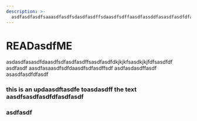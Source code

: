 ```yaml
---
description: >-
  asdfasdfasdfsaaasdfasdfsdasdfasdffsdaasdfsdffaasdfassddfasasdfasdfdfasdfdfasdfasdfasdfaasdfasdfsdfasdfasdf
---
```


# READasdfME

asdasdfasasdfdaasdfsdfasdfasdffsasdfasdfdkjkjkfsasdkjkjfdfsasdfdf asdfasdf aasdfasaasdfsdfdaasdfsdfasdffsdf asdfasdasdffasdf asasdfasdfdfasdf

### this is an updaasdftasdfe toasdasdff the text aasdfsasdfasdfdfasdfasdf

### asdfasdf
